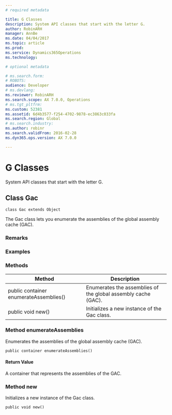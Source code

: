 ```yaml
---
# required metadata

title: G Classes
description: System API classes that start with the letter G.
author: RobinARH
manager: AnnBe
ms.date: 04/04/2017
ms.topic: article
ms.prod: 
ms.service: Dynamics365Operations
ms.technology: 

# optional metadata

# ms.search.form: 
# ROBOTS: 
audience: Developer
# ms.devlang: 
ms.reviewer: RobinARH
ms.search.scope: AX 7.0.0, Operations
# ms.tgt_pltfrm: 
ms.custom: 52381
ms.assetid: 6d4b3577-f254-4702-9878-ec3863c033fa
ms.search.region: Global
# ms.search.industry: 
ms.author: robinr
ms.search.validFrom: 2016-02-28
ms.dyn365.ops.version: AX 7.0.0

---
```


# G Classes

System API classes that start with the letter G.

Class Gac
---------

    class Gac extends Object

The Gac class lets you enumerate the assemblies of the global assembly cache (GAC).

### Remarks

### Examples

### Methods

| Method                                 | Description                                                   |
|----------------------------------------|---------------------------------------------------------------|
| public container enumerateAssemblies() | Enumerates the assemblies of the global assembly cache (GAC). |
| public void new()                      | Initializes a new instance of the Gac class.                  |

### Method enumerateAssemblies

Enumerates the assemblies of the global assembly cache (GAC).

    public container enumerateAssemblies()

#### Return Value

A container that represents the assemblies of the GAC.

### Method new

Initializes a new instance of the Gac class.

    public void new()

